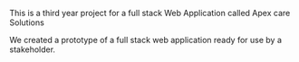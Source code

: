 This is a third year project for a full stack Web Application called Apex care Solutions

We created a prototype of a full stack web application ready for use by a stakeholder.

